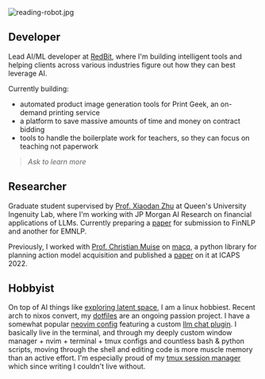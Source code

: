 ![reading-robot.jpg](static/images/reading-robot.jpg)

## Developer

Lead AI/ML developer at [RedBit](https://redbitdev.com), where I'm
building intelligent tools and helping clients across various industries
figure out how they can best leverage AI.

Currently building:

- automated product image generation tools for Print Geek, an on-demand printing service
- a platform to save massive amounts of time and money on contract bidding
- tools to handle the boilerplate work for teachers, so they can focus on teaching not paperwork

> _Ask to learn more_

## Researcher

Graduate student supervised by [Prof. Xiaodan Zhu](https://www.xiaodanzhu.com/) at
Queen's University Ingenuity Lab, where I'm working with JP Morgan AI Research
on financial applications of LLMs. Currently preparing a [paper](https://arxiv.org/abs/2310.08678) 
for submission to FinNLP and another for EMNLP.

Previously, I worked with [Prof. Christian Muise](https://www.haz.ca)
on [macq](https://github.com/AI-Planning/macq), a python library for planning action
model acquisition and published a [paper](https://icaps22.icaps-conference.org/demos/ICAPS_2022_paper_378.pdf)
on it at ICAPS 2022.

## Hobbyist

On top of AI things like [exploring latent space](https://worldsim.nousresearch.com/),
I am a linux hobbiest. Recent arch to nixos convert, my [dotfiles](https://github.com/e-cal/dotfiles) 
are an ongoing passion project. I have a somewhat popular [neovim config](https://github.com/e-cal/evim) 
featuring a custom [llm chat plugin](https://github.com/e-cal/chat.nvim). 
I basically live in the terminal, and through my deeply custom 
window manager + nvim + terminal + tmux configs and countless bash & python 
scripts, moving through the shell and editing code is more muscle memory than an
active effort. I'm especially proud of my [tmux session manager](https://github.com/e-cal/dotfiles/blob/main/shared/scripts/tm) 
which since writing I couldn't live without.
